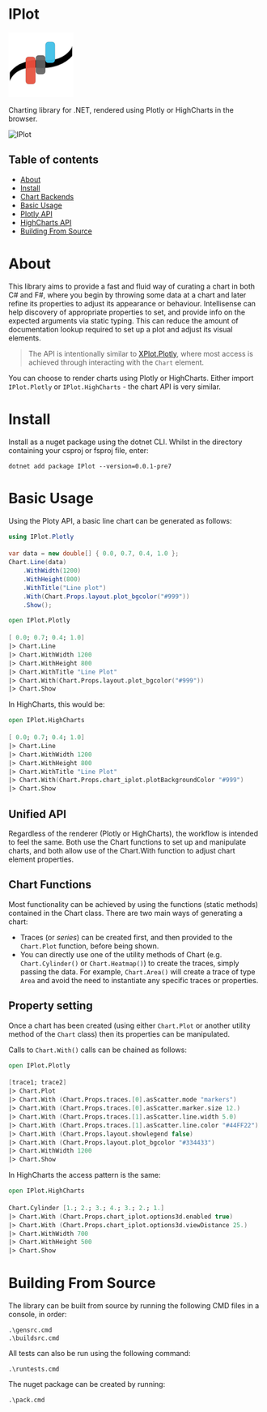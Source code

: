 # IPlot

![IPlot](https://github.com/malisimo/IPlot/raw/main/Icon.png)

Charting library for .NET, rendered using Plotly or HighCharts in the browser.


![IPlot](https://user-images.githubusercontent.com/24556021/101267338-64526e80-374f-11eb-9eec-ba6804b7c51d.png)

## Table of contents

- [About](#about)
- [Install](#install)
- [Chart Backends](#chart-backends)
- [Basic Usage](#basic-usage)
- [Plotly API](https://github.com/malisimo/iplot/blob/master/src/IPlot.Plotly/ReadMe.md)
- [HighCharts API](https://github.com/malisimo/iplot/blob/master/src/IPlot.HighCharts/ReadMe.md)
- [Building From Source](#building-from-source)

# About

This library aims to provide a fast and fluid way of curating a chart in both C# and F#, where you begin by throwing some data at a chart and later refine its properties to adjust its appearance or behaviour.  Intellisense can help discovery of appropriate properties to set, and provide info on the expected arguments via static typing.  This can reduce the amount of documentation lookup required to set up a plot and adjust its visual elements.

> The API is intentionally similar to [XPlot.Plotly](https://fslab.org/XPlot/), where most access is achieved through interacting with the ```Chart``` element.

You can choose to render charts using Plotly or HighCharts. Either import ```IPlot.Plotly``` or ```IPlot.HighCharts``` - the chart API is very similar.

# Install

Install as a nuget package using the dotnet CLI.  Whilst in the directory containing your csproj or fsproj file, enter:

```
dotnet add package IPlot --version=0.0.1-pre7
```

# Basic Usage

Using the Ploty API, a basic line chart can be generated as follows:

```csharp
using IPlot.Plotly

var data = new double[] { 0.0, 0.7, 0.4, 1.0 };
Chart.Line(data)
    .WithWidth(1200)
    .WithHeight(800)
    .WithTitle("Line plot")
    .With(Chart.Props.layout.plot_bgcolor("#999"))
    .Show();
```

```fsharp
open IPlot.Plotly

[ 0.0; 0.7; 0.4; 1.0]
|> Chart.Line
|> Chart.WithWidth 1200
|> Chart.WithHeight 800
|> Chart.WithTitle "Line Plot"
|> Chart.With(Chart.Props.layout.plot_bgcolor("#999"))
|> Chart.Show
```

In HighCharts, this would be:

```fsharp
open IPlot.HighCharts

[ 0.0; 0.7; 0.4; 1.0]
|> Chart.Line
|> Chart.WithWidth 1200
|> Chart.WithHeight 800
|> Chart.WithTitle "Line Plot"
|> Chart.With(Chart.Props.chart_iplot.plotBackgroundColor "#999")
|> Chart.Show
```

## Unified API

Regardless of the renderer (Plotly or HighCharts), the workflow is intended to feel the same.  Both use the Chart functions to set up and manipulate charts, and both allow use of the Chart.With function to adjust chart element properties.

## Chart Functions

Most functionality can be achieved by using the functions (static methods) contained in the Chart class.  There are two main ways of generating a chart:

* Traces (or *series*) can be created first, and then provided to the ```Chart.Plot``` function, before being shown.
* You can directly use one of the utility methods of Chart (e.g. ```Chart.Cylinder()``` or ```Chart.Heatmap()```) to create the traces, simply passing the data.  For example, ```Chart.Area()``` will create a trace of type ```Area``` and avoid the need to instantiate any specific traces or properties.

## Property setting

Once a chart has been created (using either ```Chart.Plot``` or another utility method of the ```Chart``` class) then its properties can be manipulated.


Calls to ```Chart.With()``` calls can be chained as follows:

```fsharp
open IPlot.Plotly

[trace1; trace2]
|> Chart.Plot
|> Chart.With (Chart.Props.traces.[0].asScatter.mode "markers")
|> Chart.With (Chart.Props.traces.[0].asScatter.marker.size 12.)
|> Chart.With (Chart.Props.traces.[1].asScatter.line.width 5.0)
|> Chart.With (Chart.Props.traces.[1].asScatter.line.color "#44FF22")
|> Chart.With (Chart.Props.layout.showlegend false)
|> Chart.With (Chart.Props.layout.plot_bgcolor "#334433")
|> Chart.WithWidth 1200
|> Chart.Show
```

In HighCharts the access pattern is the same:

```fsharp
open IPlot.HighCharts

Chart.Cylinder [1.; 2.; 3.; 4.; 3.; 2.; 1.]
|> Chart.With (Chart.Props.chart_iplot.options3d.enabled true)
|> Chart.With (Chart.Props.chart_iplot.options3d.viewDistance 25.)
|> Chart.WithWidth 700
|> Chart.WithHeight 500
|> Chart.Show
```

# Building From Source

The library can be built from source by running the following CMD files in a console, in order:

```
.\gensrc.cmd
.\buildsrc.cmd
```

All tests can also be run using the following command:

```
.\runtests.cmd
```

The nuget package can be created by running:

```
.\pack.cmd
```
